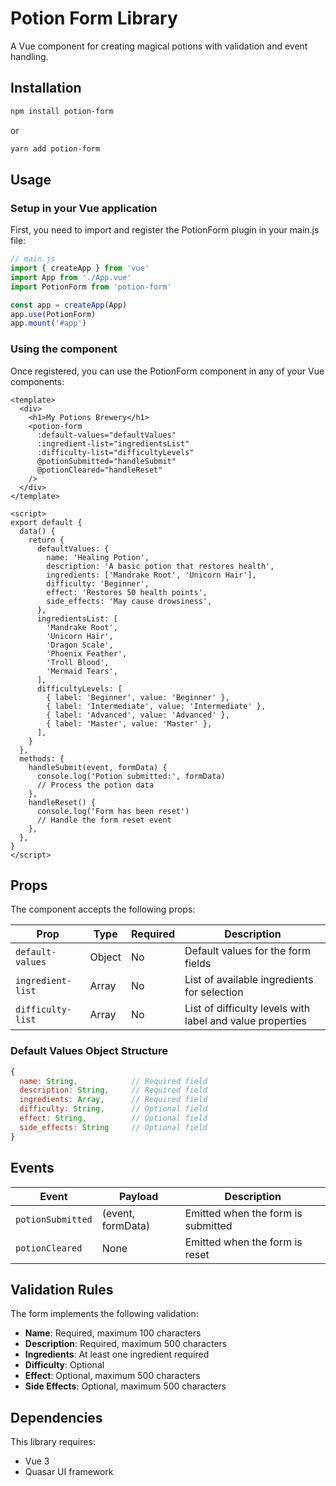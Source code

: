 # Potion Form Library

A Vue component for creating magical potions with validation and event handling.

## Installation

```bash
npm install potion-form
```

or

```bash
yarn add potion-form
```

## Usage

### Setup in your Vue application

First, you need to import and register the PotionForm plugin in your main.js file:

```javascript
// main.js
import { createApp } from 'vue'
import App from './App.vue'
import PotionForm from 'potion-form'

const app = createApp(App)
app.use(PotionForm)
app.mount('#app')
```

### Using the component

Once registered, you can use the PotionForm component in any of your Vue components:

```vue
<template>
  <div>
    <h1>My Potions Brewery</h1>
    <potion-form
      :default-values="defaultValues"
      :ingredient-list="ingredientsList"
      :difficulty-list="difficultyLevels"
      @potionSubmitted="handleSubmit"
      @potionCleared="handleReset"
    />
  </div>
</template>

<script>
export default {
  data() {
    return {
      defaultValues: {
        name: 'Healing Potion',
        description: 'A basic potion that restores health',
        ingredients: ['Mandrake Root', 'Unicorn Hair'],
        difficulty: 'Beginner',
        effect: 'Restores 50 health points',
        side_effects: 'May cause drowsiness',
      },
      ingredientsList: [
        'Mandrake Root',
        'Unicorn Hair',
        'Dragon Scale',
        'Phoenix Feather',
        'Troll Blood',
        'Mermaid Tears',
      ],
      difficultyLevels: [
        { label: 'Beginner', value: 'Beginner' },
        { label: 'Intermediate', value: 'Intermediate' },
        { label: 'Advanced', value: 'Advanced' },
        { label: 'Master', value: 'Master' },
      ],
    }
  },
  methods: {
    handleSubmit(event, formData) {
      console.log('Potion submitted:', formData)
      // Process the potion data
    },
    handleReset() {
      console.log('Form has been reset')
      // Handle the form reset event
    },
  },
}
</script>
```

## Props

The component accepts the following props:

| Prop              | Type   | Required | Description                                               |
| ----------------- | ------ | -------- | --------------------------------------------------------- |
| `default-values`  | Object | No       | Default values for the form fields                        |
| `ingredient-list` | Array  | No       | List of available ingredients for selection               |
| `difficulty-list` | Array  | No       | List of difficulty levels with label and value properties |

### Default Values Object Structure

```javascript
{
  name: String,            // Required field
  description: String,     // Required field
  ingredients: Array,      // Required field
  difficulty: String,      // Optional field
  effect: String,          // Optional field
  side_effects: String     // Optional field
}
```

## Events

| Event             | Payload           | Description                        |
| ----------------- | ----------------- | ---------------------------------- |
| `potionSubmitted` | (event, formData) | Emitted when the form is submitted |
| `potionCleared`   | None              | Emitted when the form is reset     |

## Validation Rules

The form implements the following validation:

- **Name**: Required, maximum 100 characters
- **Description**: Required, maximum 500 characters
- **Ingredients**: At least one ingredient required
- **Difficulty**: Optional
- **Effect**: Optional, maximum 500 characters
- **Side Effects**: Optional, maximum 500 characters

## Dependencies

This library requires:

- Vue 3
- Quasar UI framework
